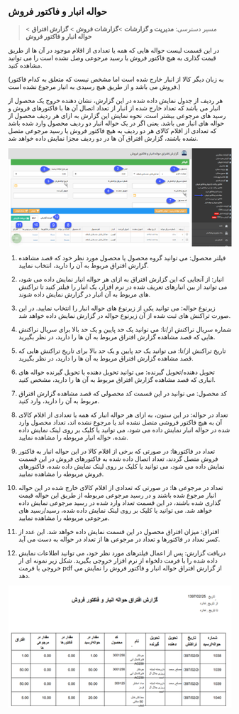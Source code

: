 ﻿## حواله انبار و فاکتور فروش

> مسیر دسترسی: **مدیریت و گزارشات** >**گزارشات فروش** > **گزارش افتراق** > **حواله انبار و فاکتور فروش**

در این قسمت لیست حواله هایی که همه یا تعدادی از اقلام موجود در آن ها از طریق قیمت گذاری به هیچ فاکتور فروش یا رسید مرجوعی وصل نشده است را می توانید مشاهده کنید.

(به زبان دیگر کالا از انبار خارج شده است اما مشخص نیست که متعلق به کدام فاکتور فروش می باشد و از طریق هیچ رسیدی به انبار مرجوع نشده است.)

هر ردیف از جدول نمایش داده شده در این گزارش، نشان دهنده خروج یک محصول از انبار می باشد که تعداد خارج شده از انبار از تعداد اتصال آن ها با فاکتورهای فروش و رسید های مرجوعی بیشتر است. نحوه نمایش این گزارش به ازای هر ردیف محصول از حواله های انبار می باشد. یعنی اگر در یک حواله انبار دو ردیف محصول وارد شده باشد که تعدادی از اقلام کالای هر دو ردیف به هیچ فاکتور فروش یا رسید مرجوعی متصل نشده باشند، گزارش افتراق آن ها در دو ردیف مجزا نمایش داده خواهد شد.


![](ExitInventoryTransaction.png)

1. فیلتر محصول: می توانید گروه محصول یا محصول مورد نظر خود که قصد مشاهده گزارش افتراق مربوط به آن را دارید، انتخاب نمایید.

2. انبار: از آنجایی که این گزارش افتراق به ازای هر حواله انبار نمایش داده می شود، می توانید از بین انبارهای تعریف شده در نرم افزار، یک انبار را فیلتر کنید تا تراکنش های مربوط به آن انبار در گزارش نمایش داده شوند.

3. زیرنوع حواله: می توانید یکی از زیرنوع های حواله انبار را انتخاب نمایید. در این صورت تراکنش های ثبت شده از آن زیرنوع حواله در گزارش نمایش داده خواهد شد.

4. شماره سریال تراکنش از/تا: می توانید یک حد پایین و یک حد بالا برای سریال تراکنش هایی که قصد مشاهده گزارش افتراق مربوط به آن ها را دارید، در نظر بگیرید.

5. تاریخ تراکنش از/تا: می توانید یک حد پایین و یک حد بالا برای تاریخ تراکنش هایی که قصد مشاهده گزارش افتراق مربوط به آن ها را دارید، در نظر بگیرید.

6. تحویل دهنده/تحویل گیرنده: می توانید تحویل دهنده یا تحویل گیرنده حواله های انباری که قصد مشاهده گزارش افتراق مربوط به آن ها را دارید، مشخص کنید.

7. کد محصول: می توانید در این قسمت کد محصولی که قصد مشاهده گزارش افتراق مربوط به آن را دارید، وارد کنید.

8. تعداد در حواله: در این ستون، به ازای هر حواله انبار که همه یا تعدادی از اقلام کالای آن به هیچ فاکتور فروشی متصل نشده اند یا مرجوع نشده اند، تعداد محصول وارد شده در حواله انبار نمایش داده می شود، می توانید یا کلیک بر روی لینک نمایش داده شده، حواله انبار مربوطه را مشاهده نمایید.

9. تعداد در فاکتورها: در صورتی که برخی از اقلام کالا در این حواله انبار به فاکتور فروش متصل گردند، تعداد اتصال داده شده به فاکتورهای فروش در این قسمت نمایش داده می شود، می توانید یا کلیک بر روی لینک نمایش داده شده، فاکتورهای فروش مربوطه را مشاهده نمایید.

10. تعداد در مرجوعی ها: در صورتی که تعدادی از اقلام کالای خارج شده در این حواله انبار مرجوع شده باشند و در رسید مرجوعی مربوطه از طریق این حواله قیمت گذاری شده باشند، در این قسمت تعداد وارد شده در رسید مرجوعی نمایش داده خواهد شد. می توانید یا کلیک بر روی لینک نمایش داده شده، رسید/رسید های مرجوعی مربوطه را مشاهده نمایید.

11. افتراق: میزان افتراق محصول در این قسمت نمایش داده خواهد شد. این عدد از کسر تعداد در فاکتورها و تعداد در مرجوعی ها از تعداد در حواله به دست می آید.

12. دریافت گزارش: پس از اعمال فیلترهای مورد نظر خود، می توانید اطلاعات نمایش داده شده را با فرمت دلخواه از نرم افزار خروجی بگیرید. شکل زیر نمونه ای از خروجی با فرمت pdf از گزارش افتراق حواله انبار و فاکتور فروش را نمایش می دهد.

![](ExitInventoryTransaction1.png)

